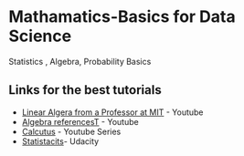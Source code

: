 # Mathamatics-Basics for Data Science 
Statistics , Algebra, Probability Basics  

## Links for the best tutorials

* [Linear Algera from a Professor at MIT](https://www.youtube.com/watch?v=ZK3O402wf1c&list=PLE7DDD91010BC51F8) - Youtube
* [Algebra referencesT](https://www.youtube.com/watch?v=w_Bl6xbvl3g&list=PLUl4u3cNGP60DHnW0T9njV2tNlcns2Feb) - Youtube
* [Calcutus](https://www.youtube.com/watch?v=WUvTyaaNkzM&list=PLZHQObOWTQDMsr9K-rj53DwVRMYO3t5Yr) - Youtube Series
* [Statistacits](https://classroom.udacity.com/courses/st101)- Udacity 
